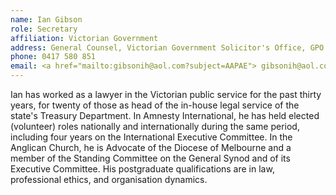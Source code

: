 ```yaml
---
name: Ian Gibson
role: Secretary
affiliation: Victorian Government
address: General Counsel, Victorian Government Solicitor's Office, GPO Box 1692, Melbourne VIC 3001  
phone: 0417 580 851  
email: <a href="mailto:gibsonih@aol.com?subject=AAPAE"> gibsonih@aol.com </a>  
---
```


Ian has worked as a lawyer in the Victorian public service for the past thirty years, for twenty of those as head of the in-house legal service of the state's Treasury Department. In Amnesty International, he has held elected (volunteer) roles nationally and internationally during the same period, including four years on the International Executive Committee. In the Anglican Church, he is Advocate of the Diocese of Melbourne and a member of the Standing Committee on the General Synod and of its Executive Committee. His postgraduate qualifications are in law, professional ethics, and organisation dynamics.
